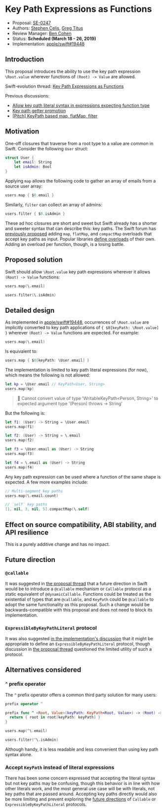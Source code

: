# Key Path Expressions as Functions

* Proposal: [SE-0247](0247-key-path-literal-function-expressions.md)
* Authors: [Stephen Celis](https://github.com/stephencelis), [Greg Titus](https://github.com/gregomni)
* Review Manager: [Ben Cohen](https://github.com/airspeedswift)
* Status: **Scheduled (March 18 - 26, 2019)**
* Implementation: [apple/swift#19448](https://github.com/apple/swift/pull/19448)

<!--
*During the review process, add the following fields as needed:*

* Decision Notes: [Rationale](https://forums.swift.org/), [Additional Commentary](https://forums.swift.org/)
* Bugs: [SR-NNNN](https://bugs.swift.org/browse/SR-NNNN), [SR-MMMM](https://bugs.swift.org/browse/SR-MMMM)
* Previous Revision: [1](https://github.com/apple/swift-evolution/blob/...commit-ID.../proposals/NNNN-filename.md)
* Previous Proposal: [SE-XXXX](XXXX-filename.md)
-->

## Introduction

This proposal introduces the ability to use the key path expression `\Root.value` wherever functions of `(Root) -> Value` are allowed.

Swift-evolution thread: [Key Path Expressions as Functions](https://forums.swift.org/t/key-path-expressions-as-functions/19587)

Previous discussions:

- [Allow key path literal syntax in expressions expecting function type](https://forums.swift.org/t/allow-key-path-literal-syntax-in-expressions-expecting-function-type/16453)
- [Key path getter promotion](https://forums.swift.org/t/key-path-getter-promotion/11185)
- [[Pitch] KeyPath based map, flatMap, filter](https://forums.swift.org/t/pitch-keypath-based-map-flatmap-filter/6266)

## Motivation

One-off closures that traverse from a root type to a value are common in Swift. Consider the following `User` struct:

```swift
struct User {
    let email: String
    let isAdmin: Bool
}
```

Applying `map` allows the following code to gather an array of emails from a source user array:

```swift
users.map { $0.email }
```

Similarly, `filter` can collect an array of admins:

```swift
users.filter { $0.isAdmin }
```

These ad hoc closures are short and sweet but Swift already has a shorter and sweeter syntax that can describe this: key paths. The Swift forum has [previously proposed](https://forums.swift.org/t/pitch-support-for-map-and-flatmap-with-smart-key-paths/6073) adding `map`, `flatMap`, and `compactMap` overloads that accept key paths as input. Popular libraries [define overloads](https://github.com/ReactiveCocoa/ReactiveSwift/search?utf8=✓&q=KeyPath&type=) of their own. Adding an overload per function, though, is a losing battle.

## Proposed solution

Swift should allow `\Root.value` key path expressions wherever it allows `(Root) -> Value` functions:

```swift
users.map(\.email)

users.filter(\.isAdmin)
```

## Detailed design

As implemented in [apple/swift#19448](https://github.com/apple/swift/pull/19448), occurrences of `\Root.value` are implicitly converted to key path applications of `{ $0[keyPath: \Root.value] }` wherever `(Root) -> Value` functions are expected. For example:

``` swift
users.map(\.email)
```

Is equivalent to:

``` swift
users.map { $0[keyPath: \User.email] }
```

The implementation is limited to key path literal expressions (for now), which means the following is not allowed:

``` swift
let kp = \User.email // KeyPath<User, String>
users.map(kp)
```

> 🛑 Cannot convert value of type 'WritableKeyPath<Person, String>' to expected argument type '(Person) throws -> String'

But the following is:

``` swift
let f1: (User) -> String = \User.email
users.map(f1)

let f2: (User) -> String = \.email
users.map(f2)

let f3 = \User.email as (User) -> String
users.map(f3)

let f4 = \.email as (User) -> String
users.map(f4)
```

Any key path expression can be used where a function of the same shape is expected. A few more examples include:

``` swift
// Multi-segment key paths
users.map(\.email.count)

// `self` key paths
[1, nil, 3, nil, 5].compactMap(\.self)
```

## Effect on source compatibility, ABI stability, and API resilience

This is a purely additive change and has no impact.

## Future direction

### `@callable`

It was suggested in [the proposal thread](https://forums.swift.org/t/key-path-expressions-as-functions/19587/4) that a future direction in Swift would be to introduce a `@callable` mechanism or `Callable` protocol as a static equivalent of `@dynamicCallable`. Functions could be treated as the existential of types that are `@callable`, and `KeyPath` could be `@callable` to adopt the same functionality as this proposal. Such a change would be backwards-compatible with this proposal and does not need to block its implementation.

### `ExpressibleByKeyPathLiteral` protocol

It was also suggested [in the implementation's discussion](https://github.com/apple/swift/pull/19448) that it might be appropriate to define an `ExpressibleByKeyPathLiteral` protocol, though discussion in [the proposal thread](https://forums.swift.org/t/key-path-expressions-as-functions/19587/14) questioned the limited utility of such a protocol.

## Alternatives considered

### `^` prefix operator

The `^` prefix operator offers a common third party solution for many users:

```Swift
prefix operator ^

prefix func ^ <Root, Value>(keyPath: KeyPath<Root, Value>) -> (Root) -> Value {
  return { root in root[keyPath: keyPath] }
}

users.map(^\.email)

users.filter(^\.isAdmin)
```

Although handy, it is less readable and less convenient than using key path syntax alone.

### Accept `KeyPath` instead of literal expressions

There has been some concern expressed that accepting the literal syntax but not key paths may be confusing, though this behavior is in line with how other literals work, and the most general use case will be with literals, not key paths that are passed around. Accepting key paths directly would also be more limiting and prevent exploring the [future directions](#future-direction) of `Callable` or `ExpressibleByKeyPathLiteral` protocols.
